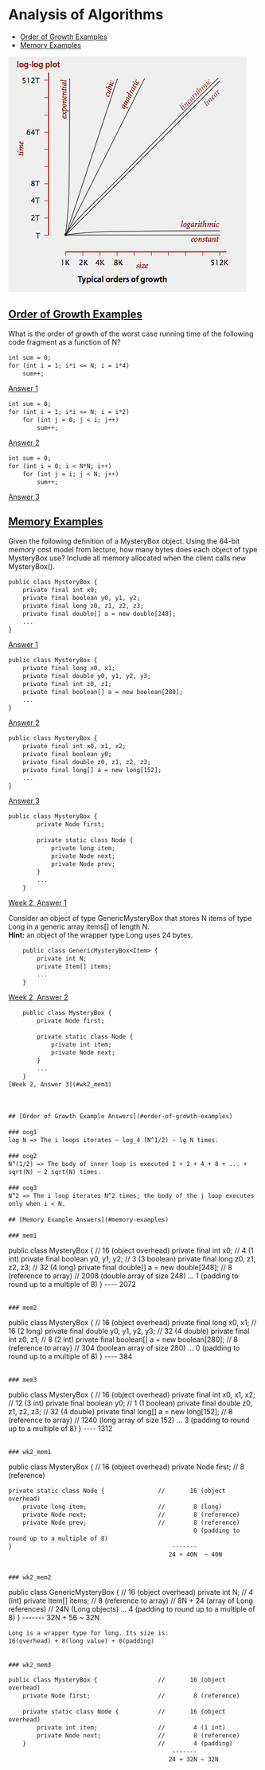 # Analysis of Algorithms
  * [Order of Growth Examples](#order-of-growth-examples)
  * [Memory Examples](#memory-examples)

![order of growth](./images/orderofgrowth.png)

## [Order of Growth Examples](#analysis-of-algorithms)

What is the order of growth of the worst case running time of the following code fragment
as a function of N?

```
int sum = 0;
for (int i = 1; i*i <= N; i = i*4)
    sum++;
```
[Answer 1](#oog1)

```
int sum = 0;
for (int i = 1; i*i <= N; i = i*2)
    for (int j = 0; j < i; j++)
        sum++;
```
[Answer 2](#oog2)

```
int sum = 0;
for (int i = 0; i < N*N; i++)
    for (int j = i; j < N; j++)
        sum++;
```
[Answer 3](#oog3)

## [Memory Examples](#analysis-of-algorithms)
Given the following definition of a MysteryBox object.
Using the 64-bit memory cost model from lecture, how many bytes does
each object of type MysteryBox use? Include all memory allocated when the
client calls new MysteryBox().

```
public class MysteryBox {
    private final int x0;
    private final boolean y0, y1, y2;
    private final long z0, z1, z2, z3;
    private final double[] a = new double[248];
    ...
}
```
[Answer 1](#mem1)

```
public class MysteryBox {
    private final long x0, x1;
    private final double y0, y1, y2, y3;
    private final int z0, z1;
    private final boolean[] a = new boolean[280];
    ...
}
```
[Answer 2](#mem2)

```
public class MysteryBox {
    private final int x0, x1, x2;
    private final boolean y0;
    private final double z0, z1, z2, z3;
    private final long[] a = new long[152];
    ...
}
```
[Answer 3](#mem3)

```
public class MysteryBox {
        private Node first;

        private static class Node {
            private long item;
            private Node next;
            private Node prev;
        }
        ...
    }
```
[Week 2, Answer 1](#wk2_mem1)

Consider an object of type GenericMysteryBox<Long> that stores N items of type Long
in a generic array items[] of length N.    
**Hint:** an object of the wrapper type Long uses 24 bytes.
```
    public class GenericMysteryBox<Item> {
        private int N;
        private Item[] items;
        ...
    }
```
[Week 2, Answer 2](#wk2_mem2)

```
    public class MysteryBox {
        private Node first;

        private static class Node {
            private int item;
            private Node next;
        }
        ...
    }
[Week 2, Answer 3](#wk2_mem3)



## [Order of Growth Example Answers](#order-of-growth-examples)

### oog1
log N => The i loops iterates ~ log_4 (N^1/2) ~ lg N times.

### oog2
N^(1/2) => The body of inner loop is executed 1 + 2 + 4 + 8 + ... + sqrt(N) ~ 2 sqrt(N) times.

### oog3
N^2 => The i loop iterates N^2 times; the body of the j loop executes only when i < N.

## [Memory Example Answers](#memory-examples)

### mem1
```
public class MysteryBox {                           //   16 (object overhead)
    private final int x0;                           //    4 (1 int)
    private final boolean y0, y1, y2;               //    3 (3 boolean)
    private final long z0, z1, z2, z3;              //   32 (4 long)
    private final double[] a = new double[248];     //    8 (reference to array)
                                                    // 2008 (double array of size 248)
    ...                                                   1 (padding to round up to a multiple of 8)
}                                                      ----
                                                       2072
```

### mem2
```
public class MysteryBox {                           //   16 (object overhead)
    private final long x0, x1;                      //   16 (2 long)
    private final double y0, y1, y2, y3;            //   32 (4 double)
    private final int z0, z1;                       //    8 (2 int)
    private final boolean[] a = new boolean[280];   //    8 (reference to array)
                                                    //  304 (boolean array of size 280)
    ...                                                   0 (padding to round up to a multiple of 8)
}                                                      ----
                                                        384
```

### mem3
```
public class MysteryBox {                           //   16 (object overhead)
    private final int x0, x1, x2;                   //   12 (3 int)
    private final boolean y0;                       //    1 (1 boolean)
    private final double z0, z1, z2, z3;            //   32 (4 double)
    private final long[] a = new long[152];         //    8 (reference to array)
                                                    // 1240 (long array of size 152)
    ...                                                   3 (padding to round up to a multiple of 8)
}                                                      ----
                                                       1312
```

### wk2_mem1
```
public class MysteryBox {                     //       16 (object overhead)
    private Node first;                       //        8 (reference)

    private static class Node {               //       16 (object overhead)
        private long item;                    //        8 (long)
        private Node next;                    //        8 (reference)
        private Node prev;                    //        8 (reference)
                                                        0 (padding to round up to a multiple of 8)
    }                                             -------
                                                 24 + 40N  ~ 40N
```

### wk2_mem2
```
public class GenericMysteryBox<Item> {        //       16 (object overhead)
    private int N;                            //        4 (int)
    private Item[] items;                     //        8 (reference to array)
                                              //  8N + 24 (array of Long references)
                                              //      24N (Long objects)
    ...                                                 4 (padding to round up to a multiple of 8)
}                                                 -------
                                                 32N + 56  ~ 32N
```
Long is a wrapper type for long. Its size is:    
16(overhead) + 8(long value) + 0(padding)


### wk2_mem3
```
    public class MysteryBox {                 //       16 (object overhead)
        private Node first;                   //        8 (reference)

        private static class Node {           //       16 (object overhead)
            private int item;                 //        4 (1 int)
            private Node next;                //        8 (reference)
        }                                     //        4 (padding)
                                                  -------
                                                 24 + 32N ~ 32N
```

